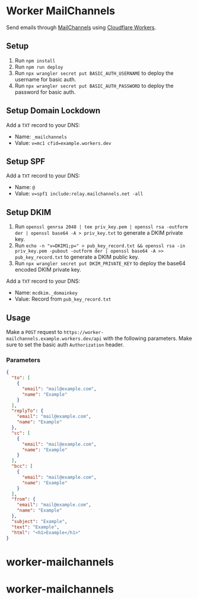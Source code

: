 # Worker MailChannels

Send emails through [MailChannels](https://api.mailchannels.net/tx/v1/documentation)
using [Cloudflare Workers](https://workers.cloudflare.com/).

## Setup

1. Run `npm install`
2. Run `npm run deploy`
3. Run `npx wrangler secret put BASIC_AUTH_USERNAME` to deploy the username for basic auth.
4. Run `npx wrangler secret put BASIC_AUTH_PASSWORD` to deploy the password for basic auth.

## Setup Domain Lockdown

Add a `TXT` record to your DNS:

- Name: `_mailchannels`
- Value: `v=mc1 cfid=example.workers.dev`

## Setup SPF

Add a `TXT` record to your DNS:

- Name: `@`
- Value: `v=spf1 include:relay.mailchannels.net -all`

## Setup DKIM

1. Run `openssl genrsa 2048 | tee priv_key.pem | openssl rsa -outform der | openssl base64 -A > priv_key.txt` to
   generate a DKIM private key.
2. Run `echo -n "v=DKIM1;p=" > pub_key_record.txt && openssl rsa -in priv_key.pem -pubout -outform der | openssl base64 -A >> pub_key_record.txt`
to generate a DKIM public key.
3. Run `npx wrangler secret put DKIM_PRIVATE_KEY` to deploy the base64 encoded DKIM private
   key.

Add a `TXT` record to your DNS:

- Name: `mcdkim._domainkey`
- Value: Record from `pub_key_record.txt`

## Usage

Make a `POST` request to `https://worker-mailchannels.example.workers.dev/api` with the following parameters. Make sure
to set the basic auth `Authorization` header.

### Parameters

```json
{
  "to": [
    {
      "email": "mail@example.com",
      "name": "Example"
    }
  ],
  "replyTo": {
    "email": "mail@example.com",
    "name": "Example"
  },
  "cc": [
    {
      "email": "mail@example.com",
      "name": "Example"
    }
  ],
  "bcc": [
    {
      "email": "mail@example.com",
      "name": "Example"
    }
  ],
  "from": {
    "email": "mail@example.com",
    "name": "Example"
  },
  "subject": "Example",
  "text": "Example",
  "html": "<h1>Example</h1>"
}
```
# worker-mailchannels
# worker-mailchannels
